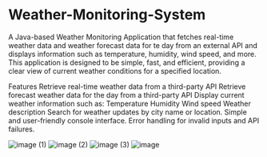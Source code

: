 # Weather-Monitoring-System
A Java-based Weather Monitoring Application that fetches real-time weather data and weather forecast data for te day from an external API and displays information such as temperature, humidity, wind speed, and more. This application is designed to be simple, fast, and efficient, providing a clear view of current weather conditions for a specified location.

Features
Retrieve real-time weather data from a third-party API 
Retrieve forecast weather data for the day from a third-party API
Display current weather information such as:
Temperature
Humidity
Wind speed
Weather description
Search for weather updates by city name or location.
Simple and user-friendly console interface.
Error handling for invalid inputs and API failures.

![image (1)](https://github.com/user-attachments/assets/1b54657d-4596-4c35-89bb-4a6d439ec53e)
![image (2)](https://github.com/user-attachments/assets/d372e48d-6225-49c5-a405-96ad06e708d6)
![image (3)](https://github.com/user-attachments/assets/9468732c-12bf-4d79-892d-b2b4e9694c8e)
![image](https://github.com/user-attachments/assets/e15e89dc-679b-4f6a-803f-6c0ec7d8a23a)
